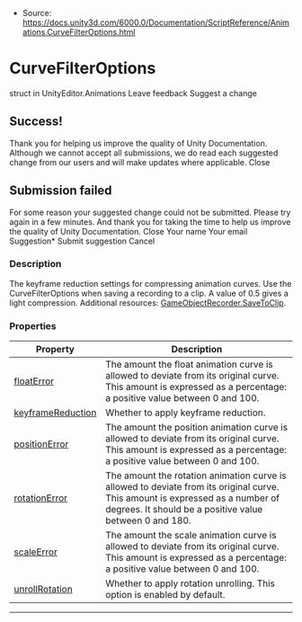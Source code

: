 * Source: https://docs.unity3d.com/6000.0/Documentation/ScriptReference/Animations.CurveFilterOptions.html

# CurveFilterOptions
struct in UnityEditor.Animations
Leave feedback
Suggest a change
## Success!
Thank you for helping us improve the quality of Unity Documentation. Although we cannot accept all submissions, we do read each suggested change from our users and will make updates where applicable.
Close
## Submission failed
For some reason your suggested change could not be submitted. Please <a>try again</a> in a few minutes. And thank you for taking the time to help us improve the quality of Unity Documentation.
Close
Your name Your email Suggestion* Submit suggestion
Cancel
### Description
The keyframe reduction settings for compressing animation curves.
Use the CurveFilterOptions when saving a recording to a clip. A value of 0.5 gives a light compression. Additional resources: [GameObjectRecorder.SaveToClip](https://docs.unity3d.com/6000.0/Documentation/ScriptReference/Animations.GameObjectRecorder.SaveToClip.html).
### Properties
Property | Description  
---|---  
[floatError](https://docs.unity3d.com/6000.0/Documentation/ScriptReference/Animations.CurveFilterOptions-floatError.html) | The amount the float animation curve is allowed to deviate from its original curve. This amount is expressed as a percentage: a positive value between 0 and 100.  
[keyframeReduction](https://docs.unity3d.com/6000.0/Documentation/ScriptReference/Animations.CurveFilterOptions-keyframeReduction.html) | Whether to apply keyframe reduction.  
[positionError](https://docs.unity3d.com/6000.0/Documentation/ScriptReference/Animations.CurveFilterOptions-positionError.html) | The amount the position animation curve is allowed to deviate from its original curve. This amount is expressed as a percentage: a positive value between 0 and 100.  
[rotationError](https://docs.unity3d.com/6000.0/Documentation/ScriptReference/Animations.CurveFilterOptions-rotationError.html) | The amount the rotation animation curve is allowed to deviate from its original curve. This amount is expressed as a number of degrees. It should be a positive value between 0 and 180.  
[scaleError](https://docs.unity3d.com/6000.0/Documentation/ScriptReference/Animations.CurveFilterOptions-scaleError.html) | The amount the scale animation curve is allowed to deviate from its original curve. This amount is expressed as a percentage: a positive value between 0 and 100.  
[unrollRotation](https://docs.unity3d.com/6000.0/Documentation/ScriptReference/Animations.CurveFilterOptions-unrollRotation.html) | Whether to apply rotation unrolling. This option is enabled by default.  
* * *
